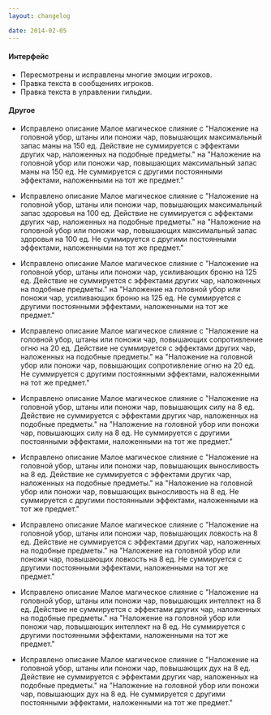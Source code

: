```yaml
---
layout: changelog

date: 2014-02-05
---
```


#### Интерфейс
 
- Пересмотрены и исправлены многие эмоции игроков.
- Правка текста в сообщениях игроков.
- Правка текста в управлении гильдии.

 
#### Другое
 
- Исправлено описание Малое магическое слияние с
"Наложение на головной убор, штаны или поножи чар, повышающих максимальный запас маны на 150 ед. Действие не суммируется с эффектами других чар, наложенных на подобные предметы." на
"Наложение на головной убор или поножи чар, повышающих максимальный запас маны на 150 ед. Не суммируется с другими постоянными эффектами, наложенными на тот же предмет."
 
- Исправлено описание Малое магическое слияние с
"Наложение на головной убор, штаны или поножи чар, повышающих максимальный запас здоровья на 100 ед. Действие не суммируется с эффектами других чар, наложенных на подобные предметы." на
"Наложение на головной убор или поножи чар, повышающих максимальный запас здоровья на 100 ед. Не суммируется с другими постоянными эффектами, наложенными на тот же предмет."
 
- Исправлено описание Малое магическое слияние с
"Наложение на головной убор, штаны или поножи чар, усиливающих броню на 125 ед. Действие не суммируется с эффектами других чар, наложенных на подобные предметы." на
"Наложение на головной убор или поножи чар, усиливающих броню на 125 ед. Не суммируется с другими постоянными эффектами, наложенными на тот же предмет."
 
- Исправлено описание Малое магическое слияние с
"Наложение на головной убор, штаны или поножи чар, повышающих сопротивление огню на 20 ед. Действие не суммируется с эффектами других чар, наложенных на подобные предметы." на
"Наложение на головной убор или поножи чар, повышающих сопротивление огню на 20 ед. Не суммируется с другими постоянными эффектами, наложенными на тот же предмет."
 
- Исправлено описание Малое магическое слияние с
"Наложение на головной убор, штаны или поножи чар, повышающих силу на 8 ед. Действие не суммируется с эффектами других чар, наложенных на подобные предметы." на
"Наложение на головной убор или поножи чар, повышающих силу на 8 ед. Не суммируется с другими постоянными эффектами, наложенными на тот же предмет."
 
- Исправлено описание Малое магическое слияние с
"Наложение на головной убор, штаны или поножи чар, повышающих выносливость на 8 ед. Действие не суммируется с эффектами других чар, наложенных на подобные предметы." на
"Наложение на головной убор или поножи чар, повышающих выносливость на 8 ед. Не суммируется с другими постоянными эффектами, наложенными на тот же предмет."
 
- Исправлено описание Малое магическое слияние с
"Наложение на головной убор, штаны или поножи чар, повышающих ловкость на 8 ед. Действие не суммируется с эффектами других чар, наложенных на подобные предметы." на
"Наложение на головной убор или поножи чар, повышающих ловкость на 8 ед. Не суммируется с другими постоянными эффектами, наложенными на тот же предмет."
 
- Исправлено описание Малое магическое слияние с
"Наложение на головной убор, штаны или поножи чар, повышающих интеллект на 8 ед. Действие не суммируется с эффектами других чар, наложенных на подобные предметы." на
"Наложение на головной убор или поножи чар, повышающих интеллект на 8 ед. Не суммируется с другими постоянными эффектами, наложенными на тот же предмет."
 
- Исправлено описание Малое магическое слияние с
"Наложение на головной убор, штаны или поножи чар, повышающих дух на 8 ед. Действие не суммируется с эффектами других чар, наложенных на подобные предметы." на
"Наложение на головной убор или поножи чар, повышающих дух на 8 ед. Не суммируется с другими постоянными эффектами, наложенными на тот же предмет."